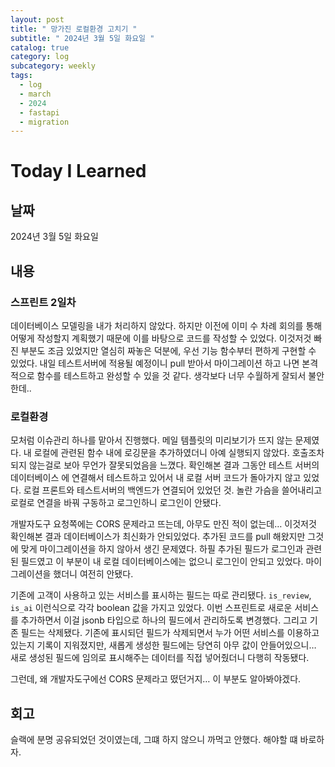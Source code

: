 ```yaml
---
layout: post
title: " 망가진 로컬환경 고치기 "
subtitle: " 2024년 3월 5일 화요일 "
catalog: true
category: log
subcategory: weekly
tags:
  - log
  - march
  - 2024
  - fastapi
  - migration
---
```


# Today I Learned

## 날짜

2024년 3월 5일 화요일

## 내용

### 스프린트 2일차

데이터베이스 모델링을 내가 처리하지 않았다. 하지만 이전에 이미 수 차례 회의를 통해 어떻게 작성할지 계획했기 때문에 이를 바탕으로 코드를 작성할 수 있었다. 이것저것 빠진 부분도 조금 있었지만 열심히 짜놓은 덕분에, 우선 기능 함수부터 편하게 구현할 수 있었다. 내일 테스트서버에 적용될 예정이니 pull 받아서 마이그레이션 하고 나면 본격적으로 함수를 테스트하고 완성할 수 있을 것 같다. 생각보다 너무 수월하게 잘되서 불안한데..

### 로컬환경

모처럼 이슈관리 하나를 맡아서 진행했다. 메일 템플릿의 미리보기가 뜨지 않는 문제였다. 내 로컬에 관련된 함수 내에 로깅문을 추가하였더니 아예 실행되지 않았다. 호출조차 되지 않는걸로 보아 무언가 잘못되었음을 느꼈다. 확인해본 결과 그동안 테스트 서버의 데이터베이스 에 연결해서 테스트하고 있어서 내 로컬 서버 코드가 돌아가지 않고 있었다. 로컬 프론트와 테스트서버의 백엔드가 연결되어 있었던 것. 놀란 가슴을 쓸어내리고 로컬로 연결을 바꿔 구동하고 로그인하니 로그인이 안됐다.

개발자도구 요청쪽에는 CORS 문제라고 뜨는데, 아무도 만진 적이 없는데… 이것저것 확인해본 결과 데이터베이스가 최신화가 안되있었다. 추가된 코드를 pull 해왔지만 그것에 맞게 마이그레이션을 하지 않아서 생긴 문제였다. 하필 추가된 필드가 로그인과 관련된 필드였고 이 부분이 내 로컬 데이터베이스에는 없으니 로그인이 안되고 있었다. 마이그레이션을 했더니 여전히 안됐다.

기존에 고객이 사용하고 있는 서비스를 표시하는 필드는 따로 관리됐다. `is_review`, `is_ai` 이런식으로 각각 boolean 값을 가지고 있었다. 이번 스프린트로 새로운 서비스를 추가하면서 이걸 jsonb 타입으로 하나의 필드에서 관리하도록 변경했다. 그리고 기존 필드는 삭제됐다. 기존에 표시되던 필드가 삭제되면서 누가 어떤 서비스를 이용하고 있는지 기록이 지워졌지만, 새롭게 생성한 필드에는 당연히 아무 값이 안들어있으니… 새로 생성된 필드에 임의로 표시해주는 데이터를 직접 넣어줬더니 다행히 작동됐다.

그런데, 왜 개발자도구에선 CORS 문제라고 떴던거지… 이 부분도 알아봐야겠다.

## 회고

슬랙에 분명 공유되었던 것이였는데, 그떄 하지 않으니 까먹고 안했다. 해야할 떄 바로하자.
